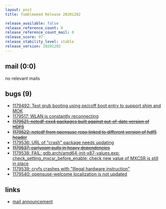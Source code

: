 ```yaml
---
layout: post
title: Tumbleweed Release 20201202

release_available: false
release_reference_count: 9
release_reference_count_mail: 0
release_score: 97
release_stability_level: stable
release_version: 20201202
---
```


## mail (0:0)

no relevant mails

## bugs (9)

<!--more-->

- [1179492: Test grub booting using pe/coff boot entry to support shim and MOK](https://bugzilla.opensuse.org/show_bug.cgi?id=1179492)
- [1179517: WLAN is constantly reconnecting](https://bugzilla.opensuse.org/show_bug.cgi?id=1179517)
- ~~[1179521: netcdf-cxx4 packages built against out-of-date version of HDF5](https://bugzilla.opensuse.org/show_bug.cgi?id=1179521)~~
- ~~[1179522: netcdf from opensuse repo linked to different version of hdf5 header](https://bugzilla.opensuse.org/show_bug.cgi?id=1179522)~~
- [1179536: URL of "crash" package needs updating](https://bugzilla.opensuse.org/show_bug.cgi?id=1179536)
- ~~[1179537: earlyoom pulls in heavy dependencies](https://bugzilla.opensuse.org/show_bug.cgi?id=1179537)~~
- [1179538: FAIL: gdb.arch/amd64-init-x87-values.exp: check_setting_mxcsr_before_enable: check new value of MXCSR is still in place](https://bugzilla.opensuse.org/show_bug.cgi?id=1179538)
- [1179539: cryfs crashes with "Illegal hardware instruction"](https://bugzilla.opensuse.org/show_bug.cgi?id=1179539)
- [1179540: opensuse-welcome localization is not updated](https://bugzilla.opensuse.org/show_bug.cgi?id=1179540)



## links

- [mail announcement](https://github.com/boombatower/tumbleweed-review/issues/10)
